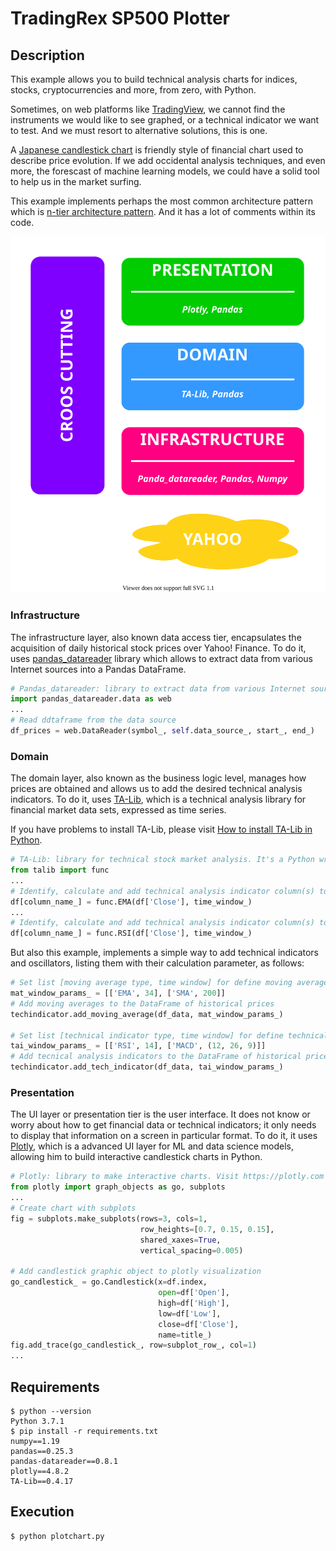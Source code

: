 # TradingRex SP500 Plotter

## Description

This example allows you to build technical analysis charts for indices, stocks, cryptocurrencies and more, from zero, with Python. 

Sometimes, on web platforms like [TradingView](https://www.tradingview.com/chart/), we cannot find the instruments we would like to see graphed, or a technical indicator we want to test. And we must resort to alternative solutions, this is one.

A [Japanese candlestick chart](https://en.wikipedia.org/wiki/Candlestick_chart) is friendly style of financial chart used to describe price evolution. If we add occidental analysis techniques, and even more, the forescast of machine learning models, we could have a solid tool to help us in the market surfing.

This example implements perhaps the most common architecture pattern which is [n-tier architecture pattern](https://www.oreilly.com/library/view/software-architecture-patterns/9781491971437/ch01.html). And it has a lot of comments within its code.

![Three-Tier architecture pattern](/assets/arquitecture.svg "Three-Tier architecture pattern")

### Infrastructure

The infrastructure layer, also known data access tier, encapsulates the acquisition of daily historical stock prices over Yahoo! Finance. To do it, uses [pandas_datareader](https://pypi.org/project/pandas-datareader/) library which allows to extract data from various Internet sources into a Pandas DataFrame. 

````python
# Pandas_datareader: library to extract data from various Internet sources into a pandas DataFrame.
import pandas_datareader.data as web
...
# Read ddtaframe from the data source
df_prices = web.DataReader(symbol_, self.data_source_, start_, end_)
````   

### Domain

The domain layer, also known as the business logic level, manages how prices are obtained and allows us to add the desired technical analysis indicators. To do it, uses [TA-Lib](https://ta-lib.org), which is a technical analysis library for financial market data sets, expressed as time series.

If you have problems to install TA-Lib, please visit [How to install TA-Lib in Python](https://blog.quantinsti.com/install-ta-lib-python/#windows).

````python
# TA-Lib: library for technical stock market analysis. It's a Python wrapper for TA-LIB based on Cython.
from talib import func
...
# Identify, calculate and add technical analysis indicator column(s) to the DataFrame
df[column_name_] = func.EMA(df['Close'], time_window_)
...
# Identify, calculate and add technical analysis indicator column(s) to the DataFrame
df[column_name_] = func.RSI(df['Close'], time_window_)
````

But also this example, implements a simple way to add technical indicators and oscillators, listing them with their calculation parameter, as follows:

````python
# Set list [moving average type, time window] for define moving averages to calculate
mat_window_params_ = [['EMA', 34], ['SMA', 200]]
# Add moving averages to the DataFrame of historical prices
techindicator.add_moving_average(df_data, mat_window_params_)

# Set list [technical indicator type, time window] for define technical analysis indicators to calculate
tai_window_params_ = [['RSI', 14], ['MACD', (12, 26, 9)]]
# Add tecnical analysis indicators to the DataFrame of historical prices
techindicator.add_tech_indicator(df_data, tai_window_params_)
````
  
### Presentation

The UI layer or presentation tier is the user interface. It does not know or worry about how to get financial data or technical indicators; it only needs to display that information on a screen in particular format. To do it, it uses [Plotly](https://plotly.com/python/candlestick-charts/), which is a advanced UI layer for ML and data science models, allowing him to build interactive candlestick charts in Python.

````python
# Plotly: library to make interactive charts. Visit https://plotly.com
from plotly import graph_objects as go, subplots
...
# Create chart with subplots
fig = subplots.make_subplots(rows=3, cols=1,
                             row_heights=[0.7, 0.15, 0.15],
                             shared_xaxes=True,
                             vertical_spacing=0.005)

# Add candlestick graphic object to plotly visualization
go_candlestick_ = go.Candlestick(x=df.index,
                                 open=df['Open'],
                                 high=df['High'],
                                 low=df['Low'],
                                 close=df['Close'],
                                 name=title_)
fig.add_trace(go_candlestick_, row=subplot_row_, col=1)
...
````

## Requirements
````console
$ python --version  
Python 3.7.1  
$ pip install -r requirements.txt
numpy==1.19
pandas==0.25.3
pandas-datareader==0.8.1
plotly==4.8.2
TA-Lib==0.4.17
````

## Execution
````console
$ python plotchart.py  
````
